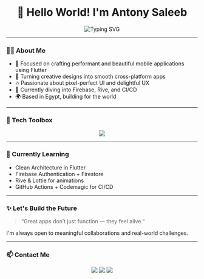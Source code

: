 <h1 align="center">👋 Hello World! I'm Antony Saleeb</h1>

<p align="center">
  <img src="https://readme-typing-svg.demolab.com?font=Fira+Code&size=22&pause=1000&color=00BFFF&center=true&vCenter=true&width=450&lines=🚀+Flutter+Mobile+Applications+Developer" alt="Typing SVG" />
</p>

---

### 👨‍💻 About Me

- 🎯 Focused on crafting performant and beautiful mobile applications using Flutter  
- 📱 Turning creative designs into smooth cross-platform apps  
- 🔥 Passionate about pixel-perfect UI and delightful UX  
- 📡 Currently diving into Firebase, Rive, and CI/CD  
- 🌍 Based in Egypt, building for the world

---

### 💼 Tech Toolbox

<p align="center">
  <img src="https://skillicons.dev/icons?i=flutter,dart,firebase,androidstudio,vscode,git,github,figma,photoshop,linux&perline=5" />
</p>

---

### 🚧 Currently Learning

- Clean Architecture in Flutter  
- Firebase Authentication + Firestore  
- Rive & Lottie for animations  
- GitHub Actions + Codemagic for CI/CD  

---

### ✨ Let's Build the Future

> “Great apps don’t just function — they feel alive.”

I'm always open to meaningful collaborations and real-world challenges.

---

### 📫 Contact Me

<p align="center">
  <a href="https://github.com/tony-saleeb"><img src="https://img.shields.io/badge/GitHub-tony--saleeb-181717?style=for-the-badge&logo=github&logoColor=white" /></a>
  <a href="https://www.linkedin.com/in/antony-saleeb-2588a625a"><img src="https://img.shields.io/badge/LinkedIn-Antony%20Saleeb-0A66C2?style=for-the-badge&logo=linkedin&logoColor=white" /></a>
  <a href="mailto:tonysaleeb23@gmail.com"><img src="https://img.shields.io/badge/Gmail-tonysaleeb23@gmail.com-D14836?style=for-the-badge&logo=gmail&logoColor=white" /></a>
</p>
